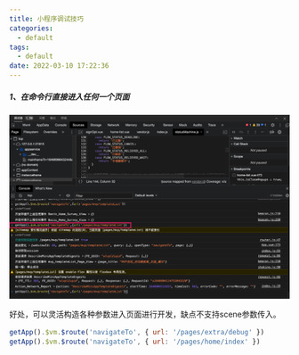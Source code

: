 ```yaml
---
title: 小程序调试技巧
categories:
  - default
tags:
  - default
date: 2022-03-10 17:22:36
---
```




##### 1、在命令行直接进入任何一个页面

![image-20220310172346311](小程序调试技巧/image-20220310172346311.png)

好处，可以灵活构造各种参数进入页面进行开发，缺点不支持scene参数传入。

```javascript
getApp().$vm.$route('navigateTo', { url: '/pages/extra/debug' })
getApp().$vm.$route('navigateTo', { url: '/pages/home/index' })
```


